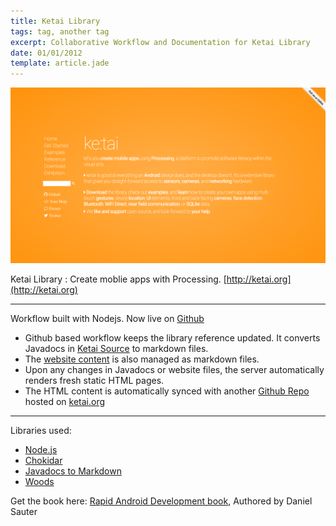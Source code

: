 ```yaml
---
title: Ketai Library
tags: tag, another tag
excerpt: Collaborative Workflow and Documentation for Ketai Library
date: 01/01/2012
template: article.jade
---
```

![thumb1](main.png)

Ketai Library : Create moblie apps with Processing.
[http://ketai.org](http://ketai.org)

* * *

Workflow built with Nodejs. Now live on [Github](https://github.com/ketai/ketai.org)

- Github based workflow keeps the library reference updated. It converts Javadocs in [Ketai Source](https://github.com/ketai/ketai) to markdown files.
- The [website content](https://github.com/ketai/ketai.org) is also managed as markdown files.
- Upon any changes in Javadocs or website files, the server automatically renders fresh static HTML pages.
- The HTML content is automatically synced with another [Github Repo](https://github.com/ketai/ketai.github.io) hosted on [ketai.org](http://ketai.org)

* * *

Libraries used:
- [Node.js](https://nodejs.org/en/)
- [Chokidar](https://github.com/paulmillr/chokidar)
- [Javadocs to Markdown](https://github.com/delight-im/Javadoc-to-Markdown)
- [Woods](https://github.com/studiomoniker/woods)

Get the book here: [Rapid Android Development book](https://pragprog.com/book/dsproc/rapid-android-development), Authored by Daniel Sauter
